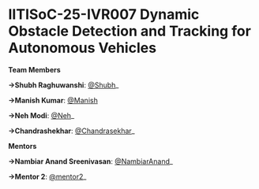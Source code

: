 # IITISoC-25-IVR007 Dynamic Obstacle Detection and Tracking for Autonomous Vehicles

**Team Members**

**->Shubh Raghuwanshi**:  [@Shubh](https://github.com/Shubhragh)_

**->Manish Kumar**:  [@Manish](https://github.com/Manish-git-tech)

**->Neh Modi**:  [@Neh](https://github.com/Nehmodi2005)_

**->Chandrashekhar**:  [@Chandrasekhar](https://github.com/ChandrashekarRVN)_

**Mentors**

**->Nambiar Anand Sreenivasan**:  [@NambiarAnand](https://github.com/NambiarAnand)_

**->Mentor 2**:  [@mentor2](https://github.com/mentor2)_
